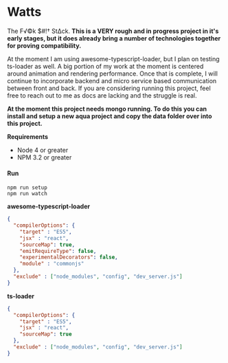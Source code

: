 # Watts
The F√©k $#!† St∆ck. **This is a VERY rough and in progress project in it's early stages, but it does already bring a number of technologies together for proving compatibility.**

At the moment I am using awesome-typescript-loader, but I plan on testing ts-loader as well. A big portion of my work at the moment is centered around animation and rendering performance. Once that is complete, I will continue to incorporate backend and micro service based communication between front and back. If you are considering running this project, feel free to reach out to me as docs are lacking and the struggle is real.

**At the moment this project needs mongo running. To do this you can install and setup a new aqua project and copy the data folder over into this project.** 

**Requirements**
* Node 4 or greater
* NPM 3.2 or greater

#### Run

```
npm run setup
npm run watch
```


**awesome-typescript-loader**
```json
{
  "compilerOptions": {
    "target" : "ES5",
    "jsx" : "react",
    "sourceMap": true,
    "emitRequireType": false,
    "experimentalDecorators": false,
    "module" : "commonjs"
  },
  "exclude" : ["node_modules", "config", "dev_server.js"]
}
```

**ts-loader**
```json
{
  "compilerOptions": {
    "target" : "ES5",
    "jsx" : "react",
    "sourceMap": true
  },
  "exclude" : ["node_modules", "config", "dev_server.js"]
}
```